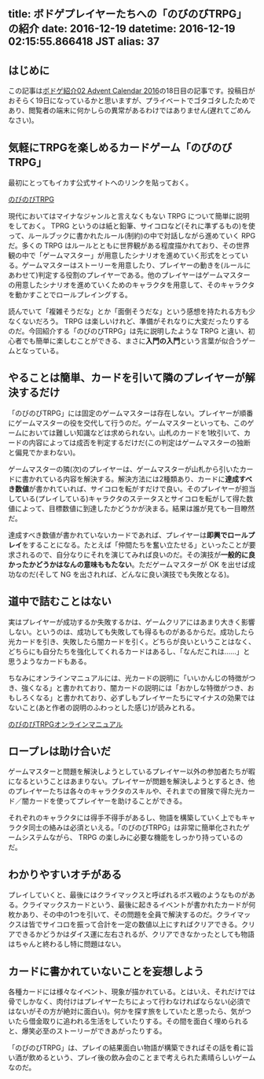 title: ボドゲプレイヤーたちへの「のびのびTRPG」の紹介
date: 2016-12-19
datetime: 2016-12-19 02:15:55.866418 JST
alias: 37
---
## はじめに

この記事は[ボドゲ紹介02 Advent Calendar 2016](http://www.adventar.org/calendars/1765)の18日目の記事です。投稿日がおそらく19日になっているかと思いますが、プライベートでゴタゴタしたためであり、閲覧者の端末に何かしらの異常があるわけではありません(遅れてごめんなさい)。

## 気軽にTRPGを楽しめるカードゲーム「のびのびTRPG」

最初にとってもイカす公式サイトへのリンクを貼っておく。

[のびのびTRPG](http://frontierpub.jp/books/novi-trpg/)

現代においてはマイナなジャンルと言えなくもない TRPG について簡単に説明をしておく。 TPRG というのは紙と鉛筆、サイコロなど(それに準ずるもの)を使って、ルールブックに書かれたルール(制約)の中で対話しながら進めていく RPG だ。多くの TRPG はルールとともに世界観がある程度描かれており、その世界観の中で「ゲームマスター」が用意したシナリオを進めていく形式をとっている。ゲームマスターはストーリーを用意したり、プレイヤーの動きを(ルールにあわせて)判定する役割のプレイヤーである。他のプレイヤーはゲームマスターの用意したシナリオを進めていくためのキャラクタを用意して、そのキャラクタを動かすことでロールプレイングする。

読んでいて「複雑そうだな」とか「面倒そうだな」という感想を持たれる方も少なくないだろう。 TRPG は楽しいけれど、準備がそれなりに大変だったりするのだ。今回紹介する「のびのびTRPG」は先に説明したような TRPG と違い、初心者でも簡単に楽しむことができる、まさに**入門の入門**という言葉が似合うゲームとなっている。

## やることは簡単、カードを引いて隣のプレイヤーが解決するだけ

「のびのびTRPG」には固定のゲームマスターは存在しない。プレイヤーが順番にゲームマスターの役を交代して行うのだ。ゲームマスターといっても、このゲームにおいては難しい知識などは求められない。山札のカードを1枚引いて、カードの内容によっては成否を判定するだけだ(この判定はゲームマスターの独断と偏見でかまわない)。

ゲームマスターの隣(次)のプレイヤーは、ゲームマスターが山札から引いたカードに書かれている内容を解決する。解決方法には2種類あり、カードに**達成すべき数値**が書かれていれば、サイコロを転がすだけで良い。そのプレイヤーが担当している(プレイしている)キャラクタのステータスとサイコロを転がして得た数値によって、目標数値に到達したかどうかが決まる。結果は誰が見ても一目瞭然だ。

達成すべき数値が書かれていないカードであれば、プレイヤーは**即興でロールプレイ**をすることになる。たとえば「仲間たちを奮い立たせる」といったことが要求されるので、自分なりにそれを演じてみれば良いのだ。その演技が**一般的に良かったかどうかはなんの意味ももたない**。ただゲームマスターが OK を出せば成功なのだ(そして NG を出されれば、どんなに良い演技でも失敗となる)。

## 道中で詰むことはない

実はプレイヤーが成功するか失敗するかは、ゲームクリアにはあまり大きく影響しない。というのは、成功しても失敗しても得るものがあるからだ。成功したら光カードを引き、失敗したら闇カードを引く。どちらが良いということはなく、どちらにも自分たちを強化してくれるカードはあるし、「なんだこれは……」と思うようなカードもある。

ちなみにオンラインマニュアルには、光カードの説明に「いいかんじの特徴がつき、強くなる」と書かれており、闇カードの説明には「おかしな特徴がつき、おもしろくなる」と書かれており、必ずしもプレイヤーたちにマイナスの効果ではないこと(あと作者の説明のふわっとした感じ)が読みとれる。

[のびのびTRPGオンラインマニュアル](http://frontierpub.jp/books/novi-trpg/rule.html)

## ロープレは助け合いだ

ゲームマスターと問題を解決しようとしているプレイヤー以外の参加者たちが暇になるということはあまりない。プレイヤーが問題を解決しようとするとき、他のプレイヤーたちは各々のキャラクタのスキルや、それまでの冒険で得た光カード／闇カードを使ってプレイヤーを助けることができる。

それぞれのキャラクタには得手不得手があるし、物語を構築していく上でもキャラクタ同士の絡みは必須といえる。「のびのびTRPG」は非常に簡単化されたゲームシステムながら、 TRPG の楽しみに必要な機能をしっかり持っているのだ。

## わかりやすいオチがある

プレイしていくと、最後にはクライマックスと呼ばれるボス戦のようなものがある。クライマックスカードという、最後に起きるイベントが書かれたカードが何枚かあり、その中の1つを引いて、その問題を全員で解決するのだ。クライマックスは皆でサイコロを振って合計を一定の数値以上にすればクリアできる。クリアできるかどうかはダイス運に左右されるが、クリアできなかったとしても物語はちゃんと終わるし特に問題はない。

## カードに書かれていないことを妄想しよう

各種カードには様々なイベント、現象が描かれている。とはいえ、それだけでは骨でしかなく、肉付けはプレイヤーたちによって行わなければならない(必須ではないがその方が絶対に面白い)。何かを探す旅をしていたと思ったら、気がついたら借金取りに追われる生活をしていたりする。その間を面白く埋められると、爆笑必至のストーリーができあがったりする。

「のびのびTRPG」は、プレイの結果面白い物語が構築できればその話を肴に旨い酒が飲めるという、プレイ後の飲み会のことまで考えられた素晴らしいゲームなのだ。
